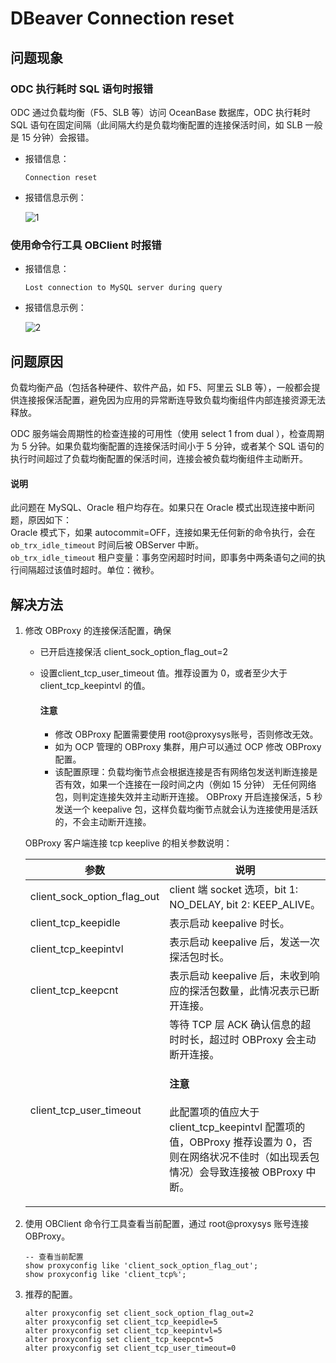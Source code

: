 DBeaver Connection reset 
===============================================

**问题现象** 
-------------------------

### ODC 执行耗时 SQL 语句时报错

ODC 通过负载均衡（F5、SLB 等）访问 OceanBase 数据库，ODC 执行耗时 SQL 语句在固定间隔（此间隔大约是负载均衡配置的连接保活时间，如 SLB 一般是 15 分钟）会报错。

* 报错信息：

  ```shell
  Connection reset
  ```

* 报错信息示例：

  ![1](https://obbusiness-private.oss-cn-shanghai.aliyuncs.com/doc/img/odc/KB/3.common-troubleshooting/2.database-connection/4.error-connection-reset-after-executing-sql-statement/1.png)

### **使用命令行工具 OBClient 时报错** 

* 报错信息：

  ```shell
  Lost connection to MySQL server during query
  ```

* 报错信息示例：

  ![2](https://obbusiness-private.oss-cn-shanghai.aliyuncs.com/doc/img/odc/KB/3.common-troubleshooting/2.database-connection/4.error-connection-reset-after-executing-sql-statement/2.png)


问题原因 
--------------------------

负载均衡产品（包括各种硬件、软件产品，如 F5、阿里云 SLB 等），一般都会提供连接报保活配置，避免因为应用的异常断连导致负载均衡组件内部连接资源无法释放。

ODC 服务端会周期性的检查连接的可用性（使用 select 1 from dual ），检查周期为 5 分钟。如果负载均衡配置的连接保活时间小于 5 分钟，或者某个 SQL 语句的执行时间超过了负载均衡配置的保活时间，连接会被负载均衡组件主动断开。

<main id="notice" type='explain'>
   <h4>说明</h4>
   <p>此问题在 MySQL、Oracle 租户均存在。如果只在 Oracle 模式出现连接中断问题，原因如下：<br>Oracle 模式下，如果 autocommit=OFF，连接如果无任何新的命令执行，会在 <code>ob_trx_idle_timeout</code> 时间后被 OBServer 中断。<br><code>ob_trx_idle_timeout</code> 租户变量：事务空闲超时时间，即事务中两条语句之间的执行间隔超过该值时超时。单位：微秒。</p>
</main> 


**解决方法**
-------------------------

1. 修改 OBProxy 的连接保活配置，确保

   * 已开启连接保活 client_sock_option_flag_out=2

   * 设置client_tcp_user_timeout 值。推荐设置为 0，或者至少大于 client_tcp_keepintvl 的值。

      <main id="notice" type='notice'>
        <h4>注意</h4>
        <ul>
        <li>修改 OBProxy 配置需要使用 root@proxysys账号，否则修改无效。</li>
        <li>如为 OCP 管理的 OBProxy 集群，用户可以通过 OCP 修改 OBProxy 配置。</li>
        <li>该配置原理：负载均衡节点会根据连接是否有网络包发送判断连接是否有效，如果一个连接在一段时间之内（例如 15 分钟） 无任何网络包，则判定连接失效并主动断开连接。 OBProxy 开启连接保活，5 秒发送一个 keepalive 包，这样负载均衡节点就会认为连接使用是活跃的，不会主动断开连接。</li>
        </ul>
      </main>



   OBProxy 客户端连接 tcp keeplive 的相关参数说明：


   | **参数**                      | **说明**  |
   |-----------------------------|-------------|
   | client_sock_option_flag_out | client 端 socket 选项，bit 1: NO_DELAY, bit 2: KEEP_ALIVE。                                                                                                        |
   | client_tcp_keepidle         | 表示启动 keepalive 时长。                                                                                                                                            |
   | client_tcp_keepintvl        | 表示启动 keepalive 后，发送一次探活包时长。                                                                                                                                   |
   | client_tcp_keepcnt          | 表示启动 keepalive 后，未收到响应的探活包数量，此情况表示已断开连接。                                                                                                                      |
   | client_tcp_user_timeout     | 等待 TCP 层 ACK 确认信息的超时时长，超过时 OBProxy 会主动断开连接。<main id="notice" type='notice'><h4>注意</h4><p>此配置项的值应大于 client_tcp_keepintvl 配置项的值，OBProxy 推荐设置为 0，否则在网络状况不佳时（如出现丢包情况）会导致连接被 OBProxy 中断。</p></main> |

2. 使用 OBClient 命令行工具查看当前配置，通过 root@proxysys 账号连接 OBProxy。

   ```shell
   -- 查看当前配置
   show proxyconfig like 'client_sock_option_flag_out';
   show proxyconfig like 'client_tcp%';
   ```

3. 推荐的配置。

   ```shell
   alter proxyconfig set client_sock_option_flag_out=2
   alter proxyconfig set client_tcp_keepidle=5
   alter proxyconfig set client_tcp_keepintvl=5
   alter proxyconfig set client_tcp_keepcnt=5
   alter proxyconfig set client_tcp_user_timeout=0
   ```
